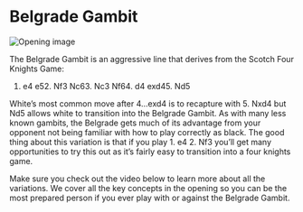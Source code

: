 # Belgrade Gambit

![Opening image](https://www.thechesswebsite.com/wp-content/uploads/2017/07/belgrade-gambit.jpg)

The Belgrade Gambit is an aggressive line that derives from the Scotch Four Knights Game:

1. e4 e52. Nf3 Nc63. Nc3 Nf64. d4 exd45. Nd5

White’s most common move after 4…exd4 is to recapture with 5. Nxd4 but Nd5 allows white to transition into the Belgrade Gambit. As with many less known gambits, the Belgrade gets much of its advantage from your opponent not being familiar with how to play correctly as black. The good thing about this variation is that if you play 1. e4 2. Nf3 you’ll get many opportunities to try this out as it’s fairly easy to transition into a four knights game.

Make sure you check out the video below to learn more about all the variations. We cover all the key concepts in the opening so you can be the most prepared person if you ever play with or against the Belgrade Gambit.

